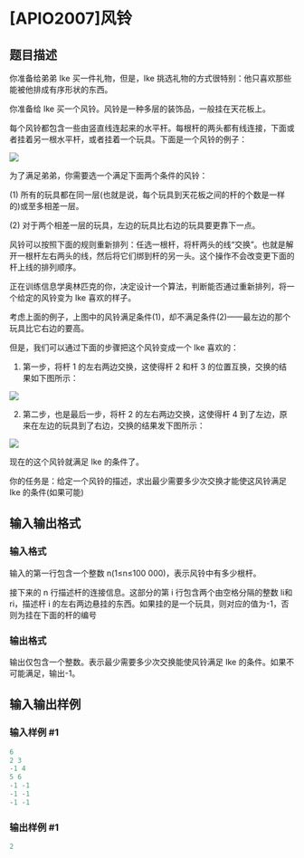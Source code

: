 # [APIO2007]风铃

## 题目描述

你准备给弟弟 Ike 买一件礼物，但是，Ike 挑选礼物的方式很特别：他只喜欢那些能被他排成有序形状的东西。

你准备给 Ike 买一个风铃。风铃是一种多层的装饰品，一般挂在天花板上。

每个风铃都包含一些由竖直线连起来的水平杆。每根杆的两头都有线连接，下面或者挂着另一根水平杆，或者挂着一个玩具。下面是一个风铃的例子：

![](https://cdn.luogu.com.cn/upload/pic/4387.png)

为了满足弟弟，你需要选一个满足下面两个条件的风铃：

(1) 所有的玩具都在同一层(也就是说，每个玩具到天花板之间的杆的个数是一样的)或至多相差一层。

(2) 对于两个相差一层的玩具，左边的玩具比右边的玩具要更靠下一点。

风铃可以按照下面的规则重新排列：任选一根杆，将杆两头的线“交换”。也就是解开一根杆左右两头的线，然后将它们绑到杆的另一头。这个操作不会改变更下面的杆上线的排列顺序。

正在训练信息学奥林匹克的你，决定设计一个算法，判断能否通过重新排列，将一个给定的风铃变为 Ike 喜欢的样子。

考虑上面的例子，上图中的风铃满足条件(1)，却不满足条件(2)——最左边的那个玩具比它右边的要高。

但是，我们可以通过下面的步骤把这个风铃变成一个 Ike 喜欢的：

1. 第一步，将杆 1 的左右两边交换，这使得杆 2 和杆 3 的位置互换，交换的结果如下图所示：

![](https://cdn.luogu.com.cn/upload/pic/4388.png)

2. 第二步，也是最后一步，将杆 2 的左右两边交换，这使得杆 4 到了左边，原来在左边的玩具到了右边，交换的结果发下图所示：

![](https://cdn.luogu.com.cn/upload/pic/4389.png)

现在的这个风铃就满足 Ike 的条件了。

你的任务是：给定一个风铃的描述，求出最少需要多少次交换才能使这风铃满足 Ike 的条件(如果可能)

## 输入输出格式

### 输入格式

输入的第一行包含一个整数 n(1≤n≤100 000)，表示风铃中有多少根杆。

接下来的 n 行描述杆的连接信息。这部分的第 i 行包含两个由空格分隔的整数 li和 ri，描述杆 i 的左右两边悬挂的东西。如果挂的是一个玩具，则对应的值为-1，否则为挂在下面的杆的编号

### 输出格式

输出仅包含一个整数。表示最少需要多少次交换能使风铃满足 Ike 的条件。如果不可能满足，输出-1。

## 输入输出样例

### 输入样例 #1

```cpp
6 
2 3 
-1 4 
5 6 
-1 -1 
-1 -1 
-1 -1 

```
### 输出样例 #1

```cpp
2
```


